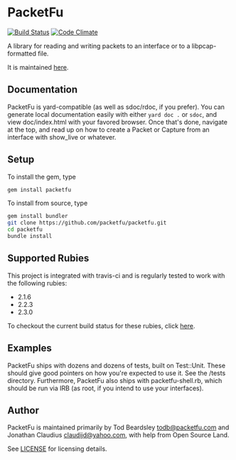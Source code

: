 # PacketFu

[![Build Status](https://secure.travis-ci.org/packetfu/packetfu.png)](http://travis-ci.org/packetfu/packetfu)
[![Code Climate](https://codeclimate.com/github/packetfu/packetfu.png)](https://codeclimate.com/github/packetfu/packetfu)

A library for reading and writing packets to an interface or to a
libpcap-formatted file.

It is maintained [here](https://github.com/packetfu/packetfu).

## Documentation

PacketFu is yard-compatible (as well as sdoc/rdoc, if you prefer). You
can generate local documentation easily with either `yard doc .` or
`sdoc`, and view doc/index.html with your favored browser. Once that's
done, navigate at the top, and read up on how to create a Packet or
Capture from an interface with show_live or whatever.

## Setup

To install the gem, type

```bash
gem install packetfu
```

To install from source, type

```bash
gem install bundler
git clone https://github.com/packetfu/packetfu.git
cd packetfu
bundle install
```

## Supported Rubies

This project is integrated with travis-ci and is regularly tested to work with the following rubies:

- 2.1.6
- 2.2.3
- 2.3.0

To checkout the current build status for these rubies, click [here](https://travis-ci.org/packetfu/packetfu).

## Examples

PacketFu ships with dozens and dozens of tests, built on Test::Unit.
These should give good pointers on how you're expected to use it. See
the /tests directory. Furthermore, PacketFu also ships with
packetfu-shell.rb, which should be run via IRB (as root, if you intend
to use your interfaces).

## Author

PacketFu is maintained primarily by Tod Beardsley todb@packetfu.com and
Jonathan Claudius claudijd@yahoo.com, with help from Open Source Land.

See [LICENSE](https://github.com/packetfu/packetfu/blob/master/LICENSE.txt) for licensing details.
